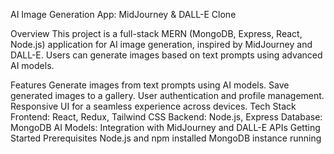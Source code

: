 AI Image Generation App: MidJourney & DALL-E Clone

Overview
This project is a full-stack MERN (MongoDB, Express, React, Node.js) application for AI image generation, inspired by MidJourney and DALL-E. Users can generate images based on text prompts using advanced AI models.

Features
Generate images from text prompts using AI models.
Save generated images to a gallery.
User authentication and profile management.
Responsive UI for a seamless experience across devices.
Tech Stack
Frontend: React, Redux, Tailwind CSS
Backend: Node.js, Express
Database: MongoDB
AI Models: Integration with MidJourney and DALL-E APIs
Getting Started
Prerequisites
Node.js and npm installed
MongoDB instance running
